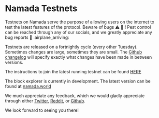 
# Namada Testnets

Testnets on Namada serve the purpose of allowing users on the internet to test the latest features of the protocol. Beware of bugs :warning: :ant: ! Pest control can be reached through any of our socials, and we greatly appreciate any bug reports :eyes: :airplane_arriving: 

Testnets are released on a fortnightly cycle (every other Tuesday). Sometimes changes are large, sometimes they are small. The [Github changelog](https://github.com/anoma/namada/tree/main/.changelog) will specify exactly what changes have been made in between versions.

The instructions to join the latest running testnet can be found [HERE](https://hackmd.io/WDhESkCeSWepuki1F1scxg)

The block explorer is currently in development. The latest version can be found at [namada.world](https://namada.world/)

We much appreciate any feedback, which we would gladly appreciate through either [Twitter](https://twitter.com/namadanetwork), [Reddit](https://www.reddit.com/r/namada), or [Github](https://github.com/anoma/namada/issues). 

We look forward to seeing you there!
